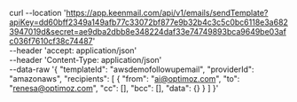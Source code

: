 curl --location 'https://app.keenmail.com/api/v1/emails/sendTemplate?apiKey=dd60bff2349a149afb77c33072bf877e9b32b4c3c5c0bc6118e3a6823947019d&secret=ae9dba2dbb8e348224daf33e74749893bca9649be03afc036f7610cf38c74487' \
--header 'accept: application/json' \
--header 'Content-Type: application/json' \
--data-raw '{
    "templateId": "awsdemofollowupemail",
    "providerId": "amazonaws",
    "recipients": [
        {
            "from": "ai@optimoz.com",
            "to": "renesa@optimoz.com",
            "cc": [],
            "bcc": [],
            "data": {}
        }
    ]
}'